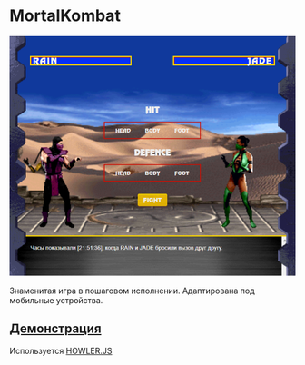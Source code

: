 # MortalKombat
![Game-process](https://github.com/IMin-web/MortalKombat/blob/main/assets/MKcover.png)

Знаменитая игра в пошаговом исполнении.
Адаптирована под мобильные устройства.

## [Демонстрация](http://imin-web.ru/#/projects/mortalkombat)
Используется [HOWLER.JS](https://github.com/goldfire/howler.js)
